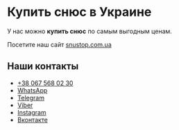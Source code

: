 <h1>Купить снюс в Украине</h1>
<p>У нас можно <strong>купить снюс</strong> по самым выгодным ценам.</p>
<p>Посетите наш сайт <a href="https://snustop.com.ua/">snustop.com.ua</a></p>
<h2>Наши контакты</h2>
<ul> 
	<li><a href="tel:+380675680230" title="Позвонить">+38 067 568 02 30</a></li> 
	<li><a href="//api.whatsapp.com/send?phone=380675680230&amp;text=Привет" target="_blank" title="Написать в WhatsApp">WhatsApp</a></li>
	<li><a href="//t.me/mirageUA" target="_blank" title="Telegram">Telegram</a></li> 
	<li><a href="viber://chat?number=+380675680230" target="_blank" title="Написать в viber">Viber</a></li>
	<li><a href="//www.instagram.com/snustop.com.ua/" target="_blank" title="instagram">Instagram</a></li>
	<li><a href="//vk.com/snus_ukraine_kiev" target="_blank" title="вконтакте">Вконтакте</a></li> 
</ul>
